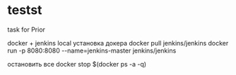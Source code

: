 # testst
task for Prior 


docker + jenkins local
установка докера
docker pull jenkins/jenkins
docker run -p 8080:8080 --name=jenkins-master jenkins/jenkins



остановить все docker stop $(docker ps -a -q)